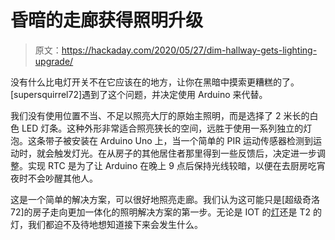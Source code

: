# 昏暗的走廊获得照明升级

> 原文：<https://hackaday.com/2020/05/27/dim-hallway-gets-lighting-upgrade/>

没有什么比电灯开关不在它应该在的地方，让你在黑暗中摸索更糟糕的了。[supersquirrel72]遇到了这个问题，并决定使用 Arduino 来代替。

我们没有使用位置不当、不足以照亮大厅的原始主照明，而是选择了 2 米长的白色 LED 灯条。这种外形非常适合照亮狭长的空间，远胜于使用一系列独立的灯泡。这条带子被安装在 Arduino Uno 上，当一个简单的 PIR 运动传感器检测到运动时，就会触发灯光。在从房子的其他居住者那里得到一些反馈后，决定进一步调整。实现 RTC 是为了让 Arduino 在晚上 9 点后保持光线较暗，以便在去厨房吃宵夜时不会吵醒其他人。

这是一个简单的解决方案，可以很好地照亮走廊。我们认为这可能只是[超级奇洛 72]的房子走向更加一体化的照明解决方案的第一步。无论是 IOT 的[灯](https://hackaday.com/2018/01/11/esp32-makes-not-so-smart-lights-smart/)还是 T2 的灯，我们都迫不及待地想知道接下来会发生什么。